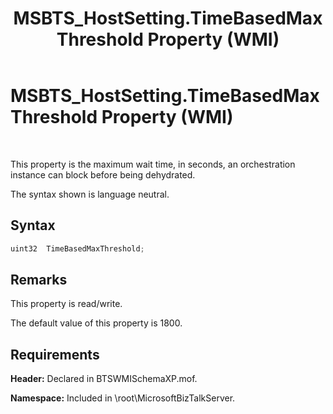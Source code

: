 ﻿---
title: MSBTS_HostSetting.TimeBasedMaxThreshold Property (WMI)
TOCTitle: MSBTS_HostSetting.TimeBasedMaxThreshold Property (WMI)
ms:assetid: d49968f4-81c9-4ef7-aa08-a58381d80d24
ms:mtpsurl: https://msdn.microsoft.com/library/Gg678640(v=BTS.80)
ms:contentKeyID: 51531487
ms.date: 08/30/2017
mtps_version: v=BTS.80
---

# MSBTS\_HostSetting.TimeBasedMaxThreshold Property (WMI)

 

This property is the maximum wait time, in seconds, an orchestration instance can block before being dehydrated.

The syntax shown is language neutral.

## Syntax

```C#
uint32  TimeBasedMaxThreshold;  
```

## Remarks

This property is read/write.

The default value of this property is 1800.

## Requirements

**Header:** Declared in BTSWMISchemaXP.mof.

**Namespace:** Included in \\root\\MicrosoftBizTalkServer.

